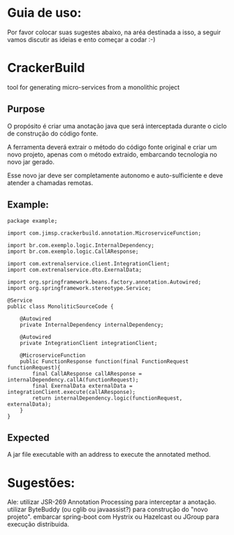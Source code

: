 # Guia de uso:
Por favor colocar suas sugestes abaixo, na aréa destinada a isso, a seguir vamos discutir as ideias e ento começar a codar :-)

# CrackerBuild
tool for generating micro-services from a monolithic project

## Purpose
O propósito é criar uma anotação java que será interceptada durante o ciclo de construção do código fonte.

A ferramenta deverá extrair o método do código fonte original e criar um novo projeto, apenas com o método extraido, embarcando tecnologia no novo jar gerado.

Esse novo jar deve ser completamente autonomo e auto-sulficiente e deve atender a chamadas remotas.

## Example:

	package example;

	import com.jimsp.crackerbuild.annotation.MicroserviceFunction;

	import br.com.exemplo.logic.InternalDependency;
	import br.com.exemplo.logic.CallAResponse;

	import com.extrenalservice.client.IntegrationClient;
	import com.extrenalservice.dto.ExernalData;

	import org.springframework.beans.factory.annotation.Autowired;
	import org.springframework.stereotype.Service;

	@Service
	public class MonoliticSourceCode {

		@Autowired
		private InternalDependency internalDependency;

		@Autowired
		private IntegrationClient integrationClient;

		@MicroserviceFunction
		public FunctionResponse function(final FunctionRequest functionRequest){
			final CallAResponse callAResponse = internalDependency.callA(functionRequest);
			final ExernalData externalData = integrationClient.execute(callAResponse);
			return internalDependency.logic(functionRequest, externalData);
		}
	}

## Expected
A jar file executable with an address to execute the annotated method.



# Sugestões:

Ale:
utilizar JSR-269 Annotation Processing para interceptar a anotação.
utilizar ByteBuddy (ou cglib ou javaassist?) para construção do "novo projeto".
embarcar spring-boot com Hystrix ou Hazelcast ou JGroup para execução distribuida. 
